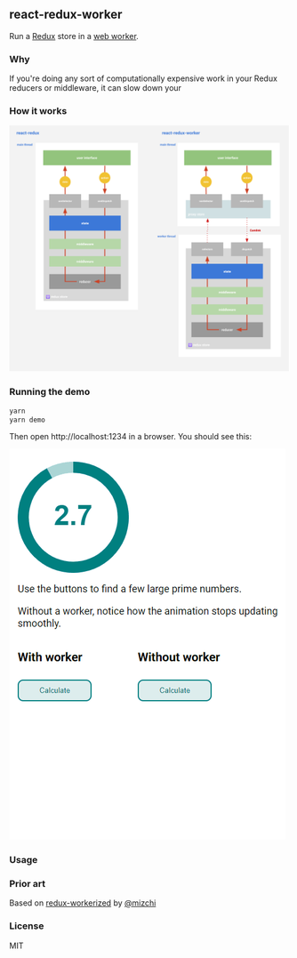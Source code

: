 ## react-redux-worker

Run a [Redux](https://redux.js.org) store in a [web worker](https://developer.mozilla.org/en-US/docs/Web/API/Web_Workers_API/Using_web_workers).

### Why

If you're doing any sort of computationally expensive work in your Redux reducers or middleware, it
can slow down your

### How it works

![demo](./img/react-redux-worker.svg)

### Running the demo

```
yarn
yarn demo
```

Then open http://localhost:1234 in a browser. You should see this:

![demo](./img/demo.gif)

### Usage

### Prior art

Based on [redux-workerized](https://github.com/mizchi/redux-workerized) by [@mizchi](https://github.com/mizchi/)

### License

MIT
